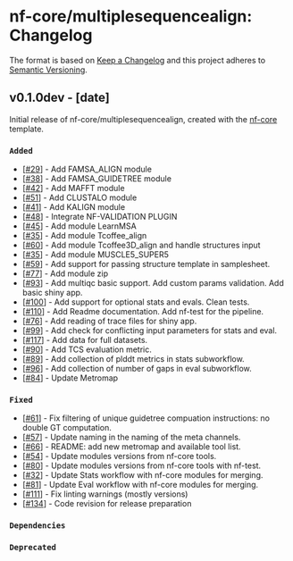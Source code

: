 # nf-core/multiplesequencealign: Changelog

The format is based on [Keep a Changelog](https://keepachangelog.com/en/1.0.0/)
and this project adheres to [Semantic Versioning](https://semver.org/spec/v2.0.0.html).

## v0.1.0dev - [date]

Initial release of nf-core/multiplesequencealign, created with the [nf-core](https://nf-co.re/) template.

### `Added`

- [[#29](https://github.com/nf-core/multiplesequencealign/issues/29)] - Add FAMSA_ALIGN module
- [[#38](https://github.com/nf-core/multiplesequencealign/issues/38)] - Add FAMSA_GUIDETREE module
- [[#42](https://github.com/nf-core/multiplesequencealign/issues/42)] - Add MAFFT module
- [[#51](https://github.com/nf-core/multiplesequencealign/issues/51)] - Add CLUSTALO module
- [[#41](https://github.com/nf-core/multiplesequencealign/issues/41)] - Add KALIGN module
- [[#48](https://github.com/nf-core/multiplesequencealign/issues/48)] - Integrate NF-VALIDATION PLUGIN
- [[#45](https://github.com/nf-core/multiplesequencealign/issues/45)] - Add module LearnMSA
- [[#35](https://github.com/nf-core/multiplesequencealign/issues/35)] - Add module Tcoffee_align
- [[#60](https://github.com/nf-core/multiplesequencealign/issues/60)] - Add module Tcoffee3D_align and handle structures input
- [[#35](https://github.com/nf-core/multiplesequencealign/issues/35)] - Add module MUSCLE5_SUPER5
- [[#59](https://github.com/nf-core/multiplesequencealign/issues/59)] - Add support for passing structure template in samplesheet.
- [[#77](https://github.com/nf-core/multiplesequencealign/issues/77)] - Add module zip
- [[#93](https://github.com/nf-core/multiplesequencealign/pull/93)] - Add multiqc basic support. Add custom params validation. Add basic shiny app.
- [[#100](https://github.com/nf-core/multiplesequencealign/pull/100)] - Add support for optional stats and evals. Clean tests.
- [[#110](https://github.com/nf-core/multiplesequencealign/issues/110)] - Add Readme documentation. Add nf-test for the pipeline.
- [[#76](https://github.com/nf-core/multiplesequencealign/issues/76)] - Add reading of trace files for shiny app.
- [[#99](https://github.com/nf-core/multiplesequencealign/issues/99)] - Add check for conflicting input parameters for stats and eval.
- [[#117](https://github.com/nf-core/multiplesequencealign/issues/117)] - Add data for full datasets.
- [[#90](https://github.com/nf-core/multiplesequencealign/issues/90)] - Add TCS evaluation metric.
- [[#89](https://github.com/nf-core/multiplesequencealign/issues/89)] - Add collection of plddt metrics in stats subworkflow.
- [[#96](https://github.com/nf-core/multiplesequencealign/issues/96)] - Add collection of number of gaps in eval subworkflow.
- [[#84](https://github.com/nf-core/multiplesequencealign/issues/84)] - Update Metromap

### `Fixed`

- [[#61](https://github.com/nf-core/multiplesequencealign/issues/61)] - Fix filtering of unique guidetree compuation instructions: no double GT computation.
- [[#57](https://github.com/nf-core/multiplesequencealign/issues/57)] - Update naming in the naming of the meta channels.
- [[#66](https://github.com/nf-core/multiplesequencealign/issues/66)] - README: add new metromap and available tool list.
- [[#54](https://github.com/nf-core/multiplesequencealign/issues/54)] - Update modules versions from nf-core tools.
- [[#80](https://github.com/nf-core/multiplesequencealign/pull/80)] - Update modules versions from nf-core tools with nf-test.
- [[#32](https://github.com/nf-core/multiplesequencealign/issues/32)] - Update Stats workflow with nf-core modules for merging.
- [[#81](https://github.com/nf-core/multiplesequencealign/pull/81)] - Update Eval workflow with nf-core modules for merging.
- [[#111](https://github.com/nf-core/multiplesequencealign/pull/111)] - Fix linting warnings (mostly versions)
- [[#134](https://github.com/nf-core/multiplesequencealign/pull/134)] - Code revision for release preparation

### `Dependencies`

### `Deprecated`
